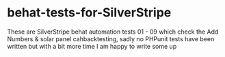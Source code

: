 # behat-tests-for-SilverStripe
These are SilverStripe behat automation tests 01 - 09 which check the Add Numbers &amp; solar panel cahbacktesting, sadly no PHPunit tests have been written but with a bit more time I am happy to write some up
